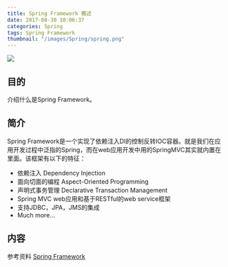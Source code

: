 ```yaml
---
title: Spring Framework 概述
date: 2017-08-30 10:06:37
categories: Spring
tags: Spring Framework
thumbnail: "/images/Spring/spring.png"
---
```

![](/images/Spring/spring.png)

## 目的
介绍什么是Spring Framework。

<!--more-->

## 简介
Spring Framework是一个实现了依赖注入DI的控制反转IOC容器。就是我们在应用开发过程中泛指的Spring，而在web应用开发中用的SpringMVC其实就内置在里面。该框架有以下的特征：
+ 依赖注入 Dependency Injection
+ 面向切面的编程 Aspect-Oriented Programming
+ 声明式事务管理 Declarative Transaction Management
+ Spring MVC web应用和基于RESTful的web service框架
+ 支持JDBC，JPA，JMS的集成
+ Much more...

## 内容


参考资料
[Spring Framework](http://projects.spring.io/spring-framework/)
